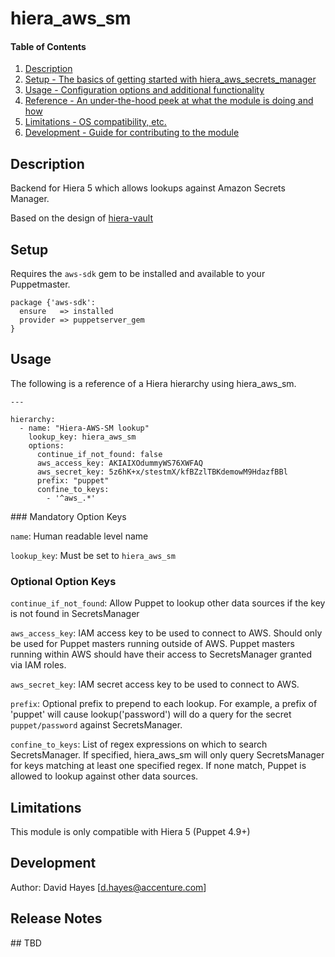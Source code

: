 
# hiera_aws_sm

#### Table of Contents

1. [Description](#description)
2. [Setup - The basics of getting started with hiera_aws_secrets_manager](#setup)
3. [Usage - Configuration options and additional functionality](#usage)
4. [Reference - An under-the-hood peek at what the module is doing and how](#reference)
5. [Limitations - OS compatibility, etc.](#limitations)
6. [Development - Guide for contributing to the module](#development)

## Description

Backend for Hiera 5 which allows lookups against Amazon Secrets Manager.

Based on the design of [hiera-vault](https://github.com/davealden/hiera-vault/blob/master/lib/puppet/functions/hiera_vault.rb)

## Setup

Requires the `aws-sdk` gem to be installed and available to your
Puppetmaster.

```
package {'aws-sdk':
  ensure   => installed
  provider => puppetserver_gem
}
```

## Usage

The following is a reference of a Hiera hierarchy using hiera_aws_sm.

```
---

hierarchy:
  - name: "Hiera-AWS-SM lookup"
    lookup_key: hiera_aws_sm
    options:
      continue_if_not_found: false
      aws_access_key: AKIAIXOdummyWS76XWFAQ
      aws_secret_key: 5z6hK+x/stestmX/kfBZzlTBKdemowM9HdazfBBl
      prefix: "puppet"
      confine_to_keys:
        - '^aws_.*'

```

### Mandatory Option Keys

`name`: Human readable level name

`lookup_key`: Must be set to `hiera_aws_sm`

### Optional Option Keys

`continue_if_not_found`: Allow Puppet to lookup other data sources if the
key is not found in SecretsManager

`aws_access_key`: IAM access key to be used to connect to AWS. Should only
be used for Puppet masters running outside of AWS. Puppet masters running
within AWS should have their access to SecretsManager granted via IAM
roles.

`aws_secret_key`: IAM secret access key to be used to connect to AWS. 

`prefix`: Optional prefix to prepend to each lookup. For example, a prefix
of 'puppet' will cause lookup('password') will do a query for the secret
`puppet/password` against SecretsManager.

`confine_to_keys`: List of regex expressions on which to search
SecretsManager. If specified, hiera_aws_sm will only query SecretsManager
for keys matching at least one specified regex. If none match, Puppet is
allowed to lookup against other data sources. 


## Limitations

This module is only compatible with Hiera 5 (Puppet 4.9+)

## Development

Author: David Hayes [d.hayes@accenture.com]

## Release Notes

## TBD
